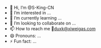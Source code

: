 - 👋 Hi, I’m @S-King-CN
- 👀 I’m interested in ...
- 🌱 I’m currently learning ...
- 💞️ I’m looking to collaborate on ...
- 📫 How to reach me 📧duxk@xiweigas.com
- 😄 Pronouns: ...
- ⚡ Fun fact: ...

<!---
S-King-CN/S-King-CN is a ✨ special ✨ repository because its `README.md` (this file) appears on your GitHub profile.
You can click the Preview link to take a look at your changes.
--->
